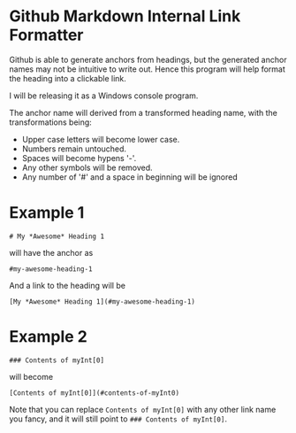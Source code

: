 # Github Markdown Internal Link Formatter
 
Github is able to generate anchors from headings, but the generated anchor names may not be intuitive to write out. Hence this program will help format the heading into a clickable link.

I will be releasing it as a Windows console program.

The anchor name will derived from a transformed heading name, with the transformations being:
- Upper case letters will become lower case.
- Numbers remain untouched.
- Spaces will become hypens '-'.
- Any other symbols will be removed.
- Any number of '#' and a space in beginning will be ignored

# Example 1
```
# My *Awesome* Heading 1
```
will have the anchor as
```
#my-awesome-heading-1
```
And a link to the heading will be
```
[My *Awesome* Heading 1](#my-awesome-heading-1)
```

# Example 2
```
### Contents of myInt[0]
```

will become
```
[Contents of myInt[0]](#contents-of-myInt0)
```

Note that you can replace `Contents of myInt[0]` with any other link name you fancy, and it will still point to `### Contents of myInt[0]`.